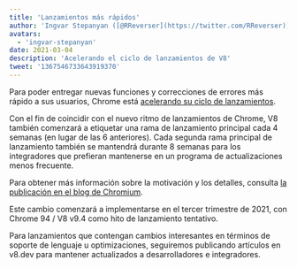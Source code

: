 ```yaml
---
title: 'Lanzamientos más rápidos'
author: 'Ingvar Stepanyan ([@RReverser](https://twitter.com/RReverser))'
avatars:
  - 'ingvar-stepanyan'
date: 2021-03-04
description: 'Acelerando el ciclo de lanzamientos de V8'
tweet: '1367546733643919370'
---
```

Para poder entregar nuevas funciones y correcciones de errores más rápido a sus usuarios, Chrome está [acelerando su ciclo de lanzamientos](https://developer.chrome.com/blog/faster-release-cycle/).

Con el fin de coincidir con el nuevo ritmo de lanzamientos de Chrome, V8 también comenzará a etiquetar una rama de lanzamiento principal cada 4 semanas (en lugar de las 6 anteriores). Cada segunda rama principal de lanzamiento también se mantendrá durante 8 semanas para los integradores que prefieran mantenerse en un programa de actualizaciones menos frecuente.

<!--truncate-->
Para obtener más información sobre la motivación y los detalles, consulta [la publicación en el blog de Chromium](https://blog.chromium.org/2021/03/speeding-up-release-cycle.html).

Este cambio comenzará a implementarse en el tercer trimestre de 2021, con Chrome 94 / V8 v9.4 como hito de lanzamiento tentativo.

Para lanzamientos que contengan cambios interesantes en términos de soporte de lenguaje u optimizaciones, seguiremos publicando artículos en v8.dev para mantener actualizados a desarrolladores e integradores.
